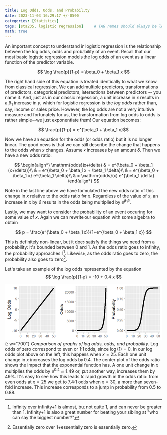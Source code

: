 ```yaml
---
title: Log Odds, Odds, and Probability
date: 2023-11-03 16:29:17 +/-0500
categories: [Statistics]
tags: [sta235, logistic regression]     # TAG names should always be lowercase
math: true
---
```



An important concept to understand in logistic regression is the relationship between the log odds, odds and probability of an event. Recall that our most basic logistic regression models the log odds of an event as a linear function of the predictor variable.

$$ \log \frac{p}{1-p} = \beta_0 + \beta_1 x $$

The right hand side of this equation is treated identically to what we know from classical regression. We can add multiple predictors, transformations of predictors, categorical predictors, interactions between predictors -- you name it. And, just as in our classic regression, a unit increase in $x$ results in a $\beta_1$ increase in $y$, which for logistic regression is the _log odds_ rather than, say, income or sales price. However, the log odds are not a very intuitive measure and fortunately for us, the transformation from log odds to odds is rather simple--we just exponentiate them! Our equation becomes:

$$ \frac{p}{1-p} = e^{\beta_0 + \beta_1 x}$$

Now we have an equation for the odds (or odds ratio) but it is no longer linear. The good news is that we can still describe the change that happens to the odds when $x$ changes. Assume $x$ increases by an amount $\delta$. Then we have a new odds ratio:


$$ 
\begin{align*}
\mathrm{odds}(x+\delta) & = e^{\beta_0 + \beta_1 (x+\delta)}\\
              & = e^{\beta_0 + \beta_1 x + \beta_1 \delta}\\
              & = e^{\beta_0 + \beta_1 x} e^{\beta_1 \delta}\\
              & = \mathrm{odds}(x) e^{\beta_1 \delta}
\end{align*}
$$

Note in the last line above we have formulated the new odds ratio of this change in $x$ relative to the odds ratio for $x$. Regardless of the value of $x$, an increase in $x$ by $\delta$ results in the odds being multiplied by $e^{\beta_1 \delta}$.

Lastly, we may want to consider the probability of an event occuring for some value of $x$. Again we can rewrite our equation with some algebra to obtain

$$ 
p = \frac{e^{\beta_0 + \beta_1 x}}{1+e^{\beta_0 + \beta_1 x}}
$$

This is definitely non-linear, but it does satisfy the things we need from a probability: it's bounded between 0 and 1. As the odds ratio goes to infinity, the probability approaches 1[^1]. Likewise, as the odds ratio goes to zero, the probability also goes to zero[^2].

Let's take an example of the log odds represented by the equation
$$ \log \frac{p}{1-p} = -10 + 0.4 x $$

![Desktop View](/assets/img/logodds_odds_prob_comp_small.png){: w="700"}
_Comparison of graphs of log odds, odds, and probability._
Log odds of zero correspond to even or 1:1 odds, since $\log(1)=0$. In our log odds plot above on the left, this happens when $x=25$. Each one unit change in $x$ increases the log odds by 0.4. The center plot of the odds ratio shows the impact that the exponential function has. A one unit change in $x$ multiplies the odds by $e^{0.4}\approx 1.49$ or, put another way, increases them by 49%. It's easy to see how this leads to rapid growth in the odds ratio: from even odds at $x=25$ we get to 7.4:1 odds when $x=30$, a more than seven-fold increase. This increase corresponds to a jump in probability from 0.5 to 0.88.


[^1]: Infinity over infinity+1 is almost, but not quite 1, and can never be greater than 1. Infinity+1 is also a great number for beating your sibling at "who can say the biggest number?"
[^2]: Essentially zero over 1+essentially zero is essentially zero.